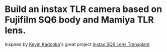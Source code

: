 # Build an instax TLR camera based on Fujifilm SQ6 body and Mamiya TLR lens.

Inspired by [Kevin Kadooka](https://hackaday.io/kkado)'s great project [Instax SQ6 Lens Transplant](https://hackaday.io/project/158654-instax-sq6-lens-transplant)